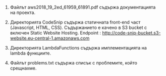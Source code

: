 ﻿1. Файлът aws2018_19_2ed_61959_61891.pdf съдържа документацията на проекта.

2. Директорията CodeSnip съдържа статичната front-end част (Javascript, HTML, CSS).
    Съдържанието е качено в S3 bucket с включен Static Website Hosting.
    Endpoint : http://code-snip-bucket.s3-website.eu-central-1.amazonaws.com
    
3. Директорията LambdaFunctions съдържа имплементацията на lambda функциите.

4. Файлът problems.txt съдържа списък с проблемите, който срещнахме.